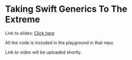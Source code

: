 # Taking Swift Generics To The Extreme

Link to slides: [Click here](https://speakerdeck.com/arielpollack/taking-swift-generics-to-the-extreme)

All the code is included in the playground in that repo.

Link to video will be uploaded shortly.
